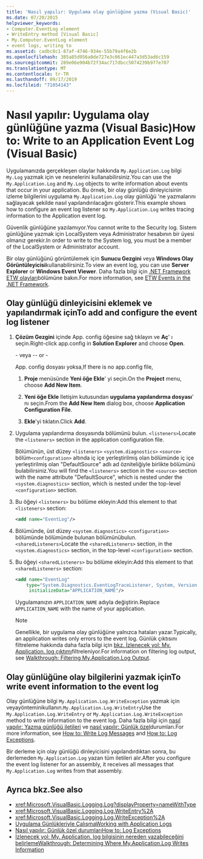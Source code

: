 ```yaml
---
title: 'Nasıl yapılır: Uygulama olay günlüğüne yazma (Visual Basic)'
ms.date: 07/20/2015
helpviewer_keywords:
- Computer.EventLog element
- WriteEntry method [Visual Basic]
- My.Computer.EventLog element
- event logs, writing to
ms.assetid: cadbc8c1-87af-4746-934e-55b79a4f6e2b
ms.openlocfilehash: 385a85d956a0de727e3c061ec447a3d53ad6c159
ms.sourcegitcommit: 289e06e904b72f34ac717dbcc5074239b977e707
ms.translationtype: MT
ms.contentlocale: tr-TR
ms.lasthandoff: 09/17/2019
ms.locfileid: "71054143"
---
```

# <a name="how-to-write-to-an-application-event-log-visual-basic"></a><span data-ttu-id="018be-102">Nasıl yapılır: Uygulama olay günlüğüne yazma (Visual Basic)</span><span class="sxs-lookup"><span data-stu-id="018be-102">How to: Write to an Application Event Log (Visual Basic)</span></span>

<span data-ttu-id="018be-103">Uygulamanızda gerçekleşen olaylar hakkında `My.Application.Log` bilgi `My.Log` yazmak için ve nesnelerini kullanabilirsiniz.</span><span class="sxs-lookup"><span data-stu-id="018be-103">You can use the `My.Application.Log` and `My.Log` objects to write information about events that occur in your application.</span></span> <span data-ttu-id="018be-104">Bu örnek, bir olay günlüğü dinleyicisinin izleme bilgilerini uygulama `My.Application.Log` olay günlüğü 'ne yazmalarını sağlayacak şekilde nasıl yapılandırılacağını gösterir.</span><span class="sxs-lookup"><span data-stu-id="018be-104">This example shows how to configure an event log listener so `My.Application.Log` writes tracing information to the Application event log.</span></span>

<span data-ttu-id="018be-105">Güvenlik günlüğüne yazılamıyor.</span><span class="sxs-lookup"><span data-stu-id="018be-105">You cannot write to the Security log.</span></span> <span data-ttu-id="018be-106">Sistem günlüğüne yazmak için LocalSystem veya Administrator hesabının bir üyesi olmanız gerekir.</span><span class="sxs-lookup"><span data-stu-id="018be-106">In order to write to the System log, you must be a member of the LocalSystem or Administrator account.</span></span>

<span data-ttu-id="018be-107">Bir olay günlüğünü görüntülemek için **Sunucu Gezgini** veya **Windows Olay Görüntüleyicisi**kullanabilirsiniz.</span><span class="sxs-lookup"><span data-stu-id="018be-107">To view an event log, you can use **Server Explorer** or **Windows Event Viewer**.</span></span> <span data-ttu-id="018be-108">Daha fazla bilgi için [.NET Framework ETW olayları](../../../../framework/performance/etw-events.md)bölümüne bakın.</span><span class="sxs-lookup"><span data-stu-id="018be-108">For more information, see [ETW Events in the .NET Framework](../../../../framework/performance/etw-events.md).</span></span>

## <a name="to-add-and-configure-the-event-log-listener"></a><span data-ttu-id="018be-109">Olay günlüğü dinleyicisini eklemek ve yapılandırmak için</span><span class="sxs-lookup"><span data-stu-id="018be-109">To add and configure the event log listener</span></span>

1. <span data-ttu-id="018be-110">**Çözüm Gezgini** içinde App. config öğesine sağ tıklayın ve **Aç**' ı seçin.</span><span class="sxs-lookup"><span data-stu-id="018be-110">Right-click app.config in **Solution Explorer** and choose **Open**.</span></span>

    <span data-ttu-id="018be-111">\- veya -</span><span class="sxs-lookup"><span data-stu-id="018be-111">\- or -</span></span>

    <span data-ttu-id="018be-112">App. config dosyası yoksa,</span><span class="sxs-lookup"><span data-stu-id="018be-112">If there is no app.config file,</span></span>

    1. <span data-ttu-id="018be-113">**Proje** menüsünde **Yeni öğe Ekle**' yi seçin.</span><span class="sxs-lookup"><span data-stu-id="018be-113">On the **Project** menu, choose **Add New Item**.</span></span>

    2. <span data-ttu-id="018be-114">**Yeni öğe Ekle** Iletişim kutusundan **uygulama yapılandırma dosyası**' nı seçin.</span><span class="sxs-lookup"><span data-stu-id="018be-114">From the **Add New Item** dialog box, choose **Application Configuration File**.</span></span>

    3. <span data-ttu-id="018be-115">**Ekle**'yi tıklatın.</span><span class="sxs-lookup"><span data-stu-id="018be-115">Click **Add**.</span></span>

2. <span data-ttu-id="018be-116">Uygulama yapılandırma dosyasında bölümünü bulun. `<listeners>`</span><span class="sxs-lookup"><span data-stu-id="018be-116">Locate the `<listeners>` section in the application configuration file.</span></span>

    <span data-ttu-id="018be-117">Bölümünün, üst düzey `<listeners>` `<system.diagnostics>` `<source>` bölüm`<configuration>` altında iç içe yerleştirilmiş olan bölümünde iç içe yerleştirilmiş olan "DefaultSource" adlı ad özniteliğiyle birlikte bölümünü bulabilirsiniz.</span><span class="sxs-lookup"><span data-stu-id="018be-117">You will find the `<listeners>` section in the `<source>` section with the name attribute "DefaultSource", which is nested under the `<system.diagnostics>` section, which is nested under the top-level `<configuration>` section.</span></span>

3. <span data-ttu-id="018be-118">Bu öğeyi `<listeners>` bu bölüme ekleyin:</span><span class="sxs-lookup"><span data-stu-id="018be-118">Add this element to that `<listeners>` section:</span></span>

    ```xml
    <add name="EventLog"/>
    ```

4. <span data-ttu-id="018be-119">Bölümünde, üst düzey `<system.diagnostics>` `<configuration>` bölümünde bölümünde bulunan bölümünübulun.`<sharedListeners>`</span><span class="sxs-lookup"><span data-stu-id="018be-119">Locate the `<sharedListeners>` section, in the `<system.diagnostics>` section, in the top-level `<configuration>` section.</span></span>

5. <span data-ttu-id="018be-120">Bu öğeyi `<sharedListeners>` bu bölüme ekleyin:</span><span class="sxs-lookup"><span data-stu-id="018be-120">Add this element to that `<sharedListeners>` section:</span></span>

    ```xml
    <add name="EventLog"
        type="System.Diagnostics.EventLogTraceListener, System, Version=2.0.0.0, Culture=neutral, PublicKeyToken=b77a5c561934e089"
         initializeData="APPLICATION_NAME"/>
    ```

    <span data-ttu-id="018be-121">Uygulamanızın `APPLICATION_NAME` adıyla değiştirin.</span><span class="sxs-lookup"><span data-stu-id="018be-121">Replace `APPLICATION_NAME` with the name of your application.</span></span>

    > [!NOTE]
    > <span data-ttu-id="018be-122">Genellikle, bir uygulama olay günlüğüne yalnızca hataları yazar.</span><span class="sxs-lookup"><span data-stu-id="018be-122">Typically, an application writes only errors to the event log.</span></span> <span data-ttu-id="018be-123">Günlük çıktısını filtreleme hakkında daha fazla bilgi için [bkz. İzlenecek yol: My. Application. log çıktımı](../../../../visual-basic/developing-apps/programming/log-info/walkthrough-filtering-my-application-log-output.md)filtreleniyor.</span><span class="sxs-lookup"><span data-stu-id="018be-123">For information on filtering log output, see [Walkthrough: Filtering My.Application.Log Output](../../../../visual-basic/developing-apps/programming/log-info/walkthrough-filtering-my-application-log-output.md).</span></span>

## <a name="to-write-event-information-to-the-event-log"></a><span data-ttu-id="018be-124">Olay günlüğüne olay bilgilerini yazmak için</span><span class="sxs-lookup"><span data-stu-id="018be-124">To write event information to the event log</span></span>

<span data-ttu-id="018be-125">Olay günlüğüne bilgi `My.Application.Log.WriteException` yazmak için veyayönteminikullanın.`My.Application.Log.WriteEntry`</span><span class="sxs-lookup"><span data-stu-id="018be-125">Use the `My.Application.Log.WriteEntry` or `My.Application.Log.WriteException` method to write information to the event log.</span></span> <span data-ttu-id="018be-126">Daha fazla bilgi için [nasıl yapılır: Yazma günlüğü iletileri](../../../../visual-basic/developing-apps/programming/log-info/how-to-write-log-messages.md) ve [nasıl yapılır: Günlük özel](../../../../visual-basic/developing-apps/programming/log-info/how-to-log-exceptions.md)durumları.</span><span class="sxs-lookup"><span data-stu-id="018be-126">For more information, see [How to: Write Log Messages](../../../../visual-basic/developing-apps/programming/log-info/how-to-write-log-messages.md) and [How to: Log Exceptions](../../../../visual-basic/developing-apps/programming/log-info/how-to-log-exceptions.md).</span></span>

<span data-ttu-id="018be-127">Bir derleme için olay günlüğü dinleyicisini yapılandırdıktan sonra, bu derlemeden `My.Application.Log` yazan tüm iletileri alır.</span><span class="sxs-lookup"><span data-stu-id="018be-127">After you configure the event log listener for an assembly, it receives all messages that `My.Application.Log` writes from that assembly.</span></span>

## <a name="see-also"></a><span data-ttu-id="018be-128">Ayrıca bkz.</span><span class="sxs-lookup"><span data-stu-id="018be-128">See also</span></span>

- <xref:Microsoft.VisualBasic.Logging.Log?displayProperty=nameWithType>
- <xref:Microsoft.VisualBasic.Logging.Log.WriteEntry%2A>
- <xref:Microsoft.VisualBasic.Logging.Log.WriteException%2A>
- [<span data-ttu-id="018be-129">Uygulama Günlükleriyle Çalışma</span><span class="sxs-lookup"><span data-stu-id="018be-129">Working with Application Logs</span></span>](../../../../visual-basic/developing-apps/programming/log-info/working-with-application-logs.md)
- [<span data-ttu-id="018be-130">Nasıl yapılır: Günlük özel durumları</span><span class="sxs-lookup"><span data-stu-id="018be-130">How to: Log Exceptions</span></span>](../../../../visual-basic/developing-apps/programming/log-info/how-to-log-exceptions.md)
- [<span data-ttu-id="018be-131">İzlenecek yol: My. Application. log bilgisinin nereden yazabileceğini belirleme</span><span class="sxs-lookup"><span data-stu-id="018be-131">Walkthrough: Determining Where My.Application.Log Writes Information</span></span>](../../../../visual-basic/developing-apps/programming/log-info/walkthrough-determining-where-my-application-log-writes-information.md)
